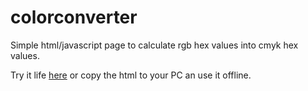# colorconverter
Simple html/javascript page to calculate rgb hex values into cmyk hex values.

Try it life [here](https://zenziwerken.github.io/recipe-book/) or copy the html to your PC an use it offline.
